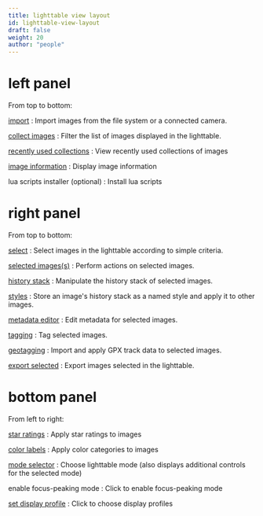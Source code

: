 ```yaml
---
title: lighttable view layout
id: lighttable-view-layout
draft: false
weight: 20
author: "people"
---
```


# left panel

From top to bottom:

[import](../module-reference/utility-modules/lighttable/import.md)
: Import images from the file system or a connected camera.

[collect images](../module-reference/utility-modules/shared/collect-images.md)
: Filter the list of images displayed in the lighttable.

[recently used collections](../module-reference/utility-modules/shared/recent-collections.md)
: View recently used collections of images

[image information](../module-reference/utility-modules/shared/image-information.md)
: Display image information

lua scripts installer (optional)
: Install lua scripts

# right panel

From top to bottom:

[select](../module-reference/utility-modules/lighttable/select.md)
: Select images in the lighttable according to simple criteria.

[selected images(s)](../module-reference/utility-modules/lighttable/selected-image.md)
: Perform actions on selected images.

[history stack](../module-reference/utility-modules/lighttable/history-stack.md)
: Manipulate the history stack of selected images.

[styles](../module-reference/utility-modules/lighttable/styles.md)
: Store an image's history stack as a named style and apply it to other images.

[metadata editor](../module-reference/utility-modules/shared/metadata-editor.md)
: Edit metadata for selected images.

[tagging](../module-reference/utility-modules/shared/tagging.md)
: Tag selected images.

[geotagging](../module-reference/utility-modules/lighttable/geotagging.md)
: Import and apply GPX track data to selected images.

[export selected](../module-reference/utility-modules/lighttable/export-selected.md)
: Export images selected in the lighttable.

# bottom panel

From left to right:

[star ratings](./digital-asset-management/star-color.md)
: Apply star ratings to images

[color labels](./digital-asset-management/star-color.md)
: Apply color categories to images

[mode selector](./lighttable-modes/_index.md)
: Choose lighttable mode (also displays additional controls for the selected mode)

enable focus-peaking mode
: Click to enable focus-peaking mode

[set display profile](../special-topics/color-management/display-profile.md)
: Click to choose display profiles
